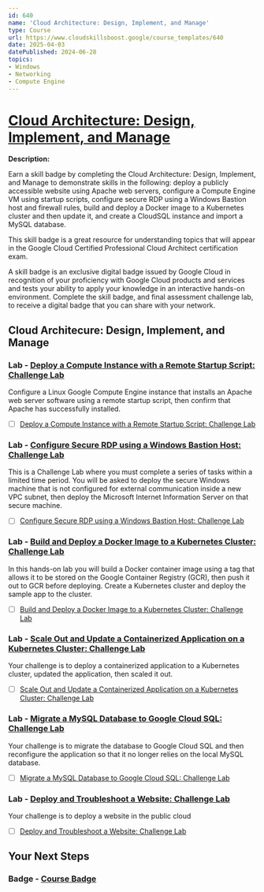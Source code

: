 ```yaml
---
id: 640
name: 'Cloud Architecture: Design, Implement, and Manage'
type: Course
url: https://www.cloudskillsboost.google/course_templates/640
date: 2025-04-03
datePublished: 2024-06-28
topics:
- Windows
- Networking
- Compute Engine
---
```


# [Cloud Architecture: Design, Implement, and Manage](https://www.cloudskillsboost.google/course_templates/640)

**Description:**

Earn a skill badge by completing the Cloud Architecture: Design, Implement, and Manage to demonstrate skills in the following: deploy a publicly accessible website using Apache web servers, configure a Compute Engine VM using startup scripts, configure secure RDP using a Windows Bastion host and firewall rules, build and deploy a Docker image to a Kubernetes cluster and then update it, and create a CloudSQL instance and import a MySQL database.

This skill badge is a great resource for understanding topics that will appear in the Google Cloud Certified Professional Cloud Architect certification exam.

A skill badge is an exclusive digital badge issued by Google Cloud in recognition of your proficiency with Google Cloud products and services and tests your ability to apply your knowledge in an interactive hands-on environment. Complete the skill badge, and final assessment challenge lab, to receive a digital badge that you can share with your network.

## Cloud Architecure: Design, Implement, and Manage

### Lab - [Deploy a Compute Instance with a Remote Startup Script: Challenge Lab](https://www.cloudskillsboost.google/course_templates/640/labs/489765)

Configure a Linux Google Compute Engine instance that installs an Apache web server software using a remote startup script, then confirm that Apache has successfully installed.

- [ ] [Deploy a Compute Instance with a Remote Startup Script: Challenge Lab](../labs/Deploy-a-Compute-Instance-with-a-Remote-Startup-Script-Challenge-Lab.md)

### Lab - [Configure Secure RDP using a Windows Bastion Host: Challenge Lab](https://www.cloudskillsboost.google/course_templates/640/labs/489766)

This is a Challenge Lab where you must complete a series of tasks within a limited time period. You will be asked to deploy the secure Windows machine that is not configured for external communication inside a new VPC subnet, then deploy the Microsoft Internet Information Server on that secure machine. 

- [ ] [Configure Secure RDP using a Windows Bastion Host: Challenge Lab](../labs/Configure-Secure-RDP-using-a-Windows-Bastion-Host-Challenge-Lab.md)

### Lab - [Build and Deploy a Docker Image to a Kubernetes Cluster: Challenge Lab](https://www.cloudskillsboost.google/course_templates/640/labs/489767)

In this hands-on lab you will build a Docker container image using a tag that allows it to be stored on the Google Container Registry (GCR), then push it out to GCR before deploying. Create a Kubernetes cluster and deploy the sample app to the cluster.

- [ ] [Build and Deploy a Docker Image to a Kubernetes Cluster: Challenge Lab](../labs/Build-and-Deploy-a-Docker-Image-to-a-Kubernetes-Cluster-Challenge-Lab.md)

### Lab - [Scale Out and Update a Containerized Application on a Kubernetes Cluster: Challenge Lab](https://www.cloudskillsboost.google/course_templates/640/labs/489768)

Your challenge is to deploy a containerized application to a Kubernetes cluster, updated the application, then scaled it out.

- [ ] [Scale Out and Update a Containerized Application on a Kubernetes Cluster: Challenge Lab](../labs/Scale-Out-and-Update-a-Containerized-Application-on-a-Kubernetes-Cluster-Challenge-Lab.md)

### Lab - [Migrate a MySQL Database to Google Cloud SQL: Challenge Lab](https://www.cloudskillsboost.google/course_templates/640/labs/489769)

Your challenge is to migrate the database to Google Cloud SQL and then reconfigure the application so that it no longer relies on the local MySQL database.

- [ ] [Migrate a MySQL Database to Google Cloud SQL: Challenge Lab](../labs/Migrate-a-MySQL-Database-to-Google-Cloud-SQL-Challenge-Lab.md)

### Lab - [Deploy and Troubleshoot a Website: Challenge Lab](https://www.cloudskillsboost.google/course_templates/640/labs/489770)

Your challenge is to deploy a website in the public cloud

- [ ] [Deploy and Troubleshoot a Website: Challenge Lab](../labs/Deploy-and-Troubleshoot-a-Website-Challenge-Lab.md)

## Your Next Steps

### Badge - [Course Badge](https://www.cloudskillsboost.googleNone)
